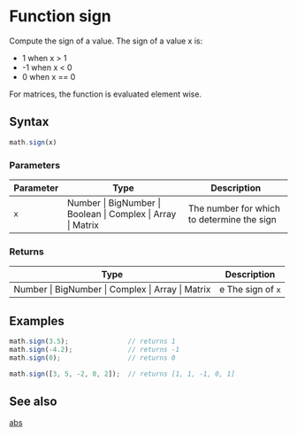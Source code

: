 # Function sign

Compute the sign of a value. The sign of a value x is:

-  1 when x > 1
- -1 when x < 0
-  0 when x == 0

For matrices, the function is evaluated element wise.


## Syntax

```js
math.sign(x)
```

### Parameters

Parameter | Type | Description
--------- | ---- | -----------
`x` | Number &#124; BigNumber &#124; Boolean &#124; Complex &#124; Array &#124; Matrix |  The number for which to determine the sign

### Returns

Type | Description
---- | -----------
Number &#124; BigNumber &#124; Complex &#124; Array &#124; Matrix | e The sign of `x`


## Examples

```js
math.sign(3.5);               // returns 1
math.sign(-4.2);              // returns -1
math.sign(0);                 // returns 0

math.sign([3, 5, -2, 0, 2]);  // returns [1, 1, -1, 0, 1]
```


## See also

[abs](abs.md)


<!-- Note: This file is automatically generated from source code comments. Changes made in this file will be overridden. -->
